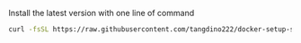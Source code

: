 Install the latest version with one line of command

```bash
curl -fsSL https://raw.githubusercontent.com/tangdino222/docker-setup-script/main/install_docker.sh | sudo bash
```
